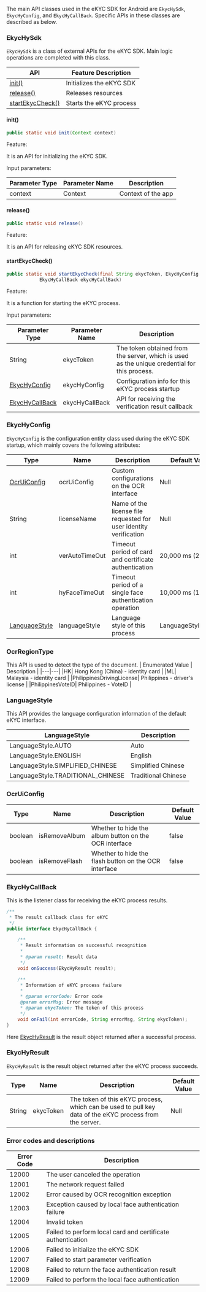The main API classes used in the eKYC SDK for Android are `EkycHySdk`, `EkycHyConfig`, and `EkycHyCallBack`. Specific APIs in these classes are described as below.

### EkycHySdk

`EkycHySdk` is a class of external APIs for the eKYC SDK. Main logic operations are completed with this class.

| API                                   | Feature Description                 |
| ------------------------------------- | ------------------------ |
| [init()](#init())                                     | Initializes the eKYC SDK                                        |
| [release()](#release())                               | Releases resources                                         |
| [startEkycCheck()](#startEkycCheck()) | Starts the eKYC process |

#### init()

```java
public static void init(Context context)
```

Feature:

It is an API for initializing the ​eKYC SDK.

Input parameters:	

| Parameter Type | Parameter Name | Description        |
| -------- | -------- | --------------- |
| context | Context | Context of the app |



#### release()

```java
public static void release() 
```

Feature:

It is an API for releasing eKYC SDK resources.



#### startEkycCheck()

```java
public static void startEkycCheck(final String ekycToken, EkycHyConfig ekycHyConfig,
            EkycHyCallBack ekycHyCallBack)
```

Feature:

It is a function for starting the eKYC process.

Input parameters:

| Parameter Type | Parameter Name | Description        |
| --------------------------------- | -------------- | ------------------------------------------------- |
| String                            | ekycToken      | The token obtained from the server, which is used as the unique credential for this process. |
| [EkycHyConfig](#EkycHyConfig)     | ekycHyConfig   | Configuration info for this eKYC process startup                        |
| [EkycHyCallBack](#EkycHyCallBack) | ekycHyCallBack | API for receiving the verification result callback                        |



### EkycHyConfig

`EkycHyConfig` is the configuration entity class used during the eKYC SDK startup, which mainly covers the following attributes:

| Type           | Name               | Description                                 | Default Value               |
| ------------------------------- | -------------- | ------------------------------ | ------------------ |
| [OcrUiConfig](#OcrUiConfig)     | ocrUiConfig    | Custom configurations on the OCR interface        | Null               |
| String                          | licenseName    | Name of the license file requested for user identity verification | Null                 |
| int                             | verAutoTimeOut | Timeout period of card and certificate authentication             | 20,000 ms (20s)  |
| int                          | hyFaceTimeOut  | Timeout period of a single face authentication operation                          | 10,000 ms (10s) |
| [LanguageStyle](#LanguageStyle) | languageStyle  | Language style of this process             | LanguageStyle.AUTO |

### OcrRegionType
This API is used to detect the type of the document.
| Enumerated Value | Description |
|---|---|
|HK| Hong Kong (China) - identity card |
|ML| Malaysia - identity card |
|PhilippinesDrivingLicense| Philippines - driver's license |
|PhilippinesVoteID| Philippines - VoteID |


### LanguageStyle

This API provides the language configuration information of the default eKYC interface.

| LanguageStyle                  | Description             |
| --------------------------------- | ---------------- |
| LanguageStyle.AUTO                | Auto |
| LanguageStyle.ENGLISH             | English             |
| LanguageStyle.SIMPLIFIED_CHINESE  | Simplified Chinese          |
| LanguageStyle.TRADITIONAL_CHINESE | Traditional Chinese         |



### OcrUiConfig

| Type           | Name               | Description                                 | Default Value               |
| ------- | ------------- | ------------------------------- | ------ |
| boolean | isRemoveAlbum | Whether to hide the album button on the OCR interface   | false  |
| boolean | isRemoveFlash | Whether to hide the flash button on the OCR interface   | false  |



### EkycHyCallBack

This is the listener class for receiving the eKYC process results.

```java
/**
 * The result callback class for eKYC
 */
public interface EkycHyCallBack {

    /**
     * Result information on successful recognition
     *
     * @param result: Result data
     */
    void onSuccess(EkycHyResult result);

    /**
     * Information of eKYC process failure
     *
     * @param errorCode: Error code
     @param errorMsg: Error message
     * @param ekycToken: The token of this process
     */
    void onFail(int errorCode, String errorMsg, String ekycToken);
}
```

Here [EkycHyResult](#EkycHyResult) is the result object returned after a successful process.

### EkycHyResult

`EkycHyResult` is the result object returned after the eKYC process succeeds.

| Type           | Name               | Description                                 | Default Value               |
| ------ | --------- | ------------------------------------------------------------ | ------ |
| String | ekycToken | The token of this eKYC process, which can be used to pull key data of the eKYC process from the server. | Null  |



### Error codes and descriptions

| Error Code | Description |
| ------ | -------------------------- |
| 12000  | The user canceled the operation               |
| 12001  | The network request failed              |
| 12002  | Error caused by OCR recognition exception      |
| 12003  | Exception caused by local face authentication failure |
| 12004  | Invalid token                |
| 12005  | Failed to perform local card and certificate authentication            |
| 12006  | Failed to initialize the eKYC SDK      |
| 12007  | Failed to start parameter verification          |
| 12008  | Failed to return the face authentication result       |
| 12009  | Failed to perform the local face authentication       |



